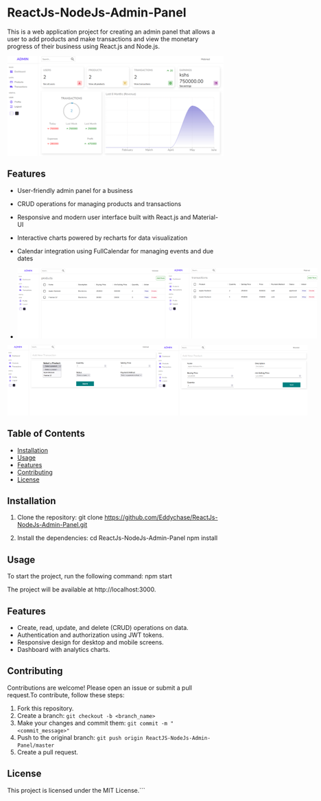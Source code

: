 # ReactJs-NodeJs-Admin-Panel

This is a web application project for creating an admin panel that allows a user to add products and make transactions and view the monetary progress of their business using React.js and Node.js.

<div style="display: flex; justify-content: space-between;">
    <img src="admin/public/adminhome.png" alt="Image 1" >
</div>

## Features

- User-friendly admin panel for a business
- CRUD operations for managing products and transactions
- Responsive and modern user interface built with React.js and Material-UI
- Interactive charts powered by recharts for data visualization
- Calendar integration using FullCalendar for managing events and due dates

- <div style="display: flex; justify-content: space-between;">
    <img src="admin/public/adminproducts.png" alt="Image 2" width="350">
    <img src="admin/public/admintran.png" alt="Image 3" width="350">
</div>
<div style="display: flex; justify-content: space-between;">
    <img src="admin/public/admintranform.png" alt="Image 1" width="350">
    <img src="admin/public/adminproductform.png" alt="Image 2" width="350">
</div>

## Table of Contents

- [Installation](#installation)
- [Usage](#usage)
- [Features](#features)
- [Contributing](#contributing)
- [License](#license)

## Installation

1. Clone the repository:
git clone https://github.com/Eddychase/ReactJs-NodeJs-Admin-Panel.git


2. Install the dependencies:
cd ReactJs-NodeJs-Admin-Panel
npm install


## Usage

To start the project, run the following command:
npm start


The project will be available at http://localhost:3000.

## Features

- Create, read, update, and delete (CRUD) operations on data.
- Authentication and authorization using JWT tokens.
- Responsive design for desktop and mobile screens.
- Dashboard with analytics charts.

## Contributing

Contributions are welcome! Please open an issue or submit a pull request.To contribute, follow these steps:

1. Fork this repository.
2. Create a branch: `git checkout -b <branch_name>`
3. Make your changes and commit them: `git commit -m "<commit_message>"`
4. Push to the original branch: `git push origin ReactJS-NodeJs-Admin-Panel/master`
5. Create a pull request.

## License

This project is licensed under the MIT License.```



